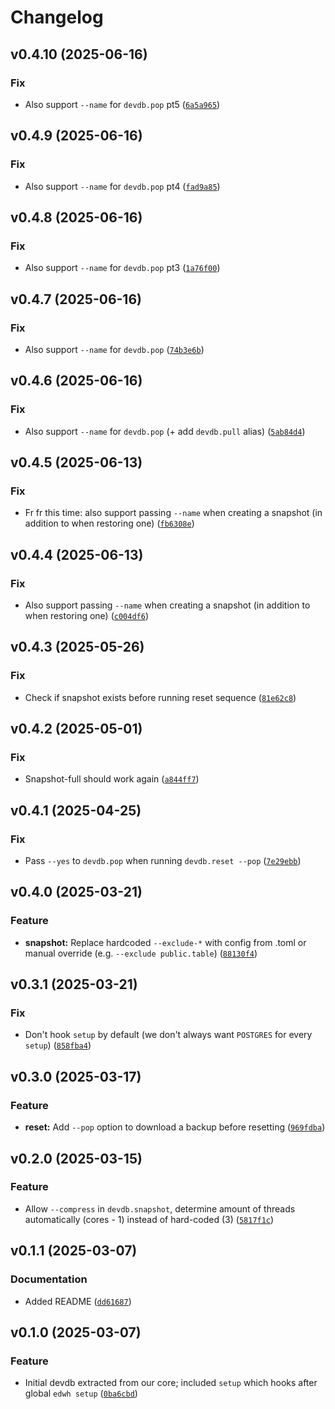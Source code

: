 # Changelog

<!--next-version-placeholder-->

## v0.4.10 (2025-06-16)

### Fix

* Also support `--name` for `devdb.pop` pt5 ([`6a5a965`](https://github.com/educationwarehouse/edwh-devdb-plugin/commit/6a5a9650f42bf4cfeafa03c6f7e1cc78fcbe72c8))

## v0.4.9 (2025-06-16)

### Fix

* Also support `--name` for `devdb.pop` pt4 ([`fad9a85`](https://github.com/educationwarehouse/edwh-devdb-plugin/commit/fad9a85f369b7c67cc93865b94afcacd6a16da2c))

## v0.4.8 (2025-06-16)

### Fix

* Also support `--name` for `devdb.pop` pt3 ([`1a76f00`](https://github.com/educationwarehouse/edwh-devdb-plugin/commit/1a76f003715a2a1733fa73da45b144acc25387e1))

## v0.4.7 (2025-06-16)

### Fix

* Also support `--name` for `devdb.pop` ([`74b3e6b`](https://github.com/educationwarehouse/edwh-devdb-plugin/commit/74b3e6b112dfe81cfb96b1f7d5f56ff29e7bdfe4))

## v0.4.6 (2025-06-16)

### Fix

* Also support `--name` for `devdb.pop` (+ add `devdb.pull` alias) ([`5ab84d4`](https://github.com/educationwarehouse/edwh-devdb-plugin/commit/5ab84d49f065d59d43c6f1b0c07eced55f2c84f1))

## v0.4.5 (2025-06-13)

### Fix

* Fr fr this time: also support passing `--name` when creating a snapshot (in addition to when restoring one) ([`fb6308e`](https://github.com/educationwarehouse/edwh-devdb-plugin/commit/fb6308e349cc0e388c6de023fb3cf7969a642371))

## v0.4.4 (2025-06-13)

### Fix

* Also support passing `--name` when creating a snapshot (in addition to when restoring one) ([`c004df6`](https://github.com/educationwarehouse/edwh-devdb-plugin/commit/c004df672b0ef58c1f094490fe78c499005db2c6))

## v0.4.3 (2025-05-26)

### Fix

* Check if snapshot exists before running reset sequence ([`81e62c8`](https://github.com/educationwarehouse/edwh-devdb-plugin/commit/81e62c8832f8d8925d79d5fbb442267b4b8ff132))

## v0.4.2 (2025-05-01)

### Fix

* Snapshot-full should work again ([`a844ff7`](https://github.com/educationwarehouse/edwh-devdb-plugin/commit/a844ff7e0c5304c0a7eef09b959d5b87c0704982))

## v0.4.1 (2025-04-25)

### Fix

* Pass `--yes` to `devdb.pop` when running `devdb.reset --pop` ([`7e29ebb`](https://github.com/educationwarehouse/edwh-devdb-plugin/commit/7e29ebb6661adc2094deb2ccf518b1fc854f8ba0))

## v0.4.0 (2025-03-21)

### Feature

* **snapshot:** Replace hardcoded `--exclude-*` with config from .toml or manual override (e.g. `--exclude public.table`) ([`88130f4`](https://github.com/educationwarehouse/edwh-devdb-plugin/commit/88130f4e9067582cda820c91d0f5cc3d86230590))

## v0.3.1 (2025-03-21)

### Fix

* Don't hook `setup` by default (we don't always want `POSTGRES` for every `setup`) ([`858fba4`](https://github.com/educationwarehouse/edwh-devdb-plugin/commit/858fba4df35dcdaa0c6ebb1881c528861a648208))

## v0.3.0 (2025-03-17)

### Feature

* **reset:** Add `--pop` option to download a backup before resetting ([`969fdba`](https://github.com/educationwarehouse/edwh-devdb-plugin/commit/969fdba6b2d905791fcdacd912fffa8bf440ad9f))

## v0.2.0 (2025-03-15)

### Feature

* Allow `--compress` in `devdb.snapshot`, determine amount of threads automatically (cores - 1) instead of hard-coded (3) ([`5817f1c`](https://github.com/educationwarehouse/edwh-devdb-plugin/commit/5817f1c048b6b6c0f5cf1be69c94d5240f8d1d3a))

## v0.1.1 (2025-03-07)

### Documentation

* Added README ([`dd61687`](https://github.com/educationwarehouse/edwh-devdb-plugin/commit/dd61687562482dca3be57ec9bcedc18083a52ead))

## v0.1.0 (2025-03-07)

### Feature

* Initial devdb extracted from our core; included `setup` which hooks after global `edwh setup` ([`0ba6cbd`](https://github.com/educationwarehouse/edwh-devdb-plugin/commit/0ba6cbde9724b32a6259a755dbbcaf8f5caa8301))